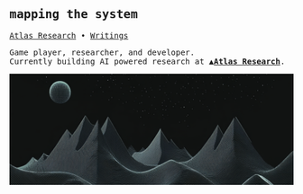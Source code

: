 <!-- markwindsorr/README.md -->

<samp>

## mapping the system

[Atlas Research](https://atlas-finance.io) • [Writings](https://markwindsor.ca)

Game player, researcher, and developer.  
Currently building AI powered research at
**▲[Atlas Research](https://atlas-research.io)**.

![banner](./githubBanner.png)
</samp>
